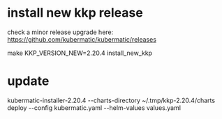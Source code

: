 
# install new kkp release

check a minor release upgrade here: https://github.com/kubermatic/kubermatic/releases

make KKP_VERSION_NEW=2.20.4 install_new_kkp

# update

<!-- TODO install kkp version already at the beginning -->

<!-- also add to reconnect and destroy -->

<!-- charts directory and config files -->
<!-- TODO create new structures in ~/master/kkp-newversion -->

kubermatic-installer-2.20.4 --charts-directory ~/.tmp/kkp-2.20.4/charts deploy --config kubermatic.yaml --helm-values values.yaml 


<!-- TODO upgrade seed??? -->